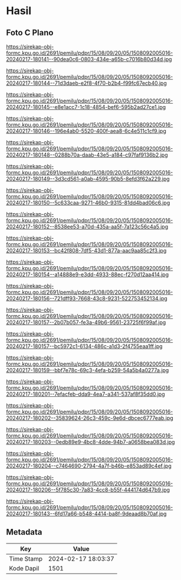 # Hasil

## Foto C Plano

https://sirekap-obj-formc.kpu.go.id/2691/pemilu/pdpr/15/08/09/20/05/1508092005016-20240217-180141--90dea0c6-0803-434e-a65b-c7016b80d34d.jpg

https://sirekap-obj-formc.kpu.go.id/2691/pemilu/pdpr/15/08/09/20/05/1508092005016-20240217-180144--71d3daeb-e2f8-4f70-b2b4-f99fc67ecb40.jpg

https://sirekap-obj-formc.kpu.go.id/2691/pemilu/pdpr/15/08/09/20/05/1508092005016-20240217-180145--e8e1acc7-1c18-4854-bef6-595b2ad27ce1.jpg

https://sirekap-obj-formc.kpu.go.id/2691/pemilu/pdpr/15/08/09/20/05/1508092005016-20240217-180146--196e4ab0-5520-400f-aea8-6c4e511c1cf9.jpg

https://sirekap-obj-formc.kpu.go.id/2691/pemilu/pdpr/15/08/09/20/05/1508092005016-20240217-180148--0288b70a-daab-43e5-a184-c97faf9136b2.jpg

https://sirekap-obj-formc.kpu.go.id/2691/pemilu/pdpr/15/08/09/20/05/1508092005016-20240217-180149--3d3cd561-a0ab-4595-90b5-8efd3f62a229.jpg

https://sirekap-obj-formc.kpu.go.id/2691/pemilu/pdpr/15/08/09/20/05/1508092005016-20240217-180150--5c633caa-9271-46b0-9315-81dd4bad06c6.jpg

https://sirekap-obj-formc.kpu.go.id/2691/pemilu/pdpr/15/08/09/20/05/1508092005016-20240217-180152--8538ee53-a70d-435a-aa5f-7a123c56c4a5.jpg

https://sirekap-obj-formc.kpu.go.id/2691/pemilu/pdpr/15/08/09/20/05/1508092005016-20240217-180153--bc42f808-7df5-43d1-877a-aac9aa85c2f3.jpg

https://sirekap-obj-formc.kpu.go.id/2691/pemilu/pdpr/15/08/09/20/05/1508092005016-20240217-180154--a14888e9-e3dd-4933-88ec-f270d12aa414.jpg

https://sirekap-obj-formc.kpu.go.id/2691/pemilu/pdpr/15/08/09/20/05/1508092005016-20240217-180156--721dff93-7668-43c8-9231-522753452134.jpg

https://sirekap-obj-formc.kpu.go.id/2691/pemilu/pdpr/15/08/09/20/05/1508092005016-20240217-180157--2b07b057-fe3a-49b6-9561-23725f6f99af.jpg

https://sirekap-obj-formc.kpu.go.id/2691/pemilu/pdpr/15/08/09/20/05/1508092005016-20240217-180157--bc5972c1-6134-486c-a1d3-2f4755eaa1ff.jpg

https://sirekap-obj-formc.kpu.go.id/2691/pemilu/pdpr/15/08/09/20/05/1508092005016-20240217-180159--bbf7e78c-69c3-4efa-b259-54a5b4a0277a.jpg

https://sirekap-obj-formc.kpu.go.id/2691/pemilu/pdpr/15/08/09/20/05/1508092005016-20240217-180201--7efacfeb-dda9-4ea7-a341-537af8f35dd0.jpg

https://sirekap-obj-formc.kpu.go.id/2691/pemilu/pdpr/15/08/09/20/05/1508092005016-20240217-180202--35839624-26c3-459c-9e6d-dbcec6777eab.jpg

https://sirekap-obj-formc.kpu.go.id/2691/pemilu/pdpr/15/08/09/20/05/1508092005016-20240217-180203--0edb89e9-4bc8-4dde-94b7-a0658bea083d.jpg

https://sirekap-obj-formc.kpu.go.id/2691/pemilu/pdpr/15/08/09/20/05/1508092005016-20240217-180204--c7464690-2794-4a7f-b46b-e853ad89c4ef.jpg

https://sirekap-obj-formc.kpu.go.id/2691/pemilu/pdpr/15/08/09/20/05/1508092005016-20240217-180206--5f785c30-7a83-4cc8-b55f-444174d647b9.jpg

https://sirekap-obj-formc.kpu.go.id/2691/pemilu/pdpr/15/08/09/20/05/1508092005016-20240217-180143--6fd17a66-b548-4414-ba8f-9deaad8b70af.jpg


## Metadata

| Key        | Value               |
| ---------- | ------------------- |
| Time Stamp | 2024-02-17 18:03:37 |
| Kode Dapil | 1501                |



